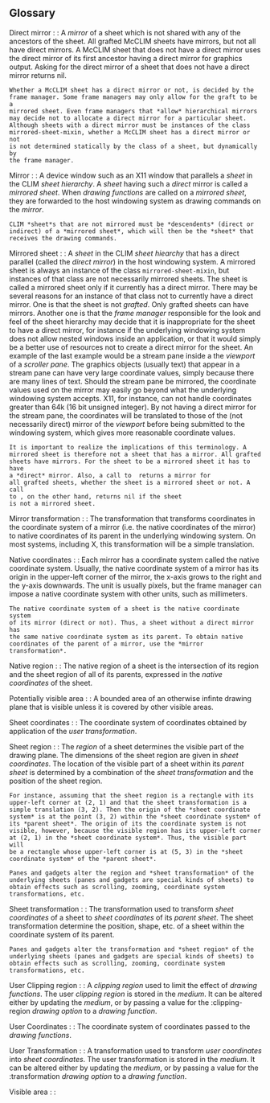 ## Glossary

Direct mirror :
:   A *mirror* of a sheet which is not shared with any of the ancestors of
	the sheet. All grafted McCLIM sheets have mirrors, but not all have
	direct mirrors. A McCLIM sheet that does not have a direct mirror uses
	the direct mirror of its first ancestor having a direct mirror for
	graphics output. Asking for the direct mirror of a sheet that does not
	have a direct mirror returns nil.

	Whether a McCLIM sheet has a direct mirror or not, is decided by the
	frame manager. Some frame managers may only allow for the graft to be a
	mirrored sheet. Even frame managers that *allow* hierarchical mirrors
	may decide not to allocate a direct mirror for a particular sheet.
	Although sheets with a direct mirror must be instances of the class
	mirrored-sheet-mixin, whether a McCLIM sheet has a direct mirror or not
	is not determined statically by the class of a sheet, but dynamically by
	the frame manager.

Mirror :
:   A device window such as an X11 window that parallels a *sheet* in the
	CLIM *sheet hierarchy*. A *sheet* having such a *direct* mirror is
	called a *mirrored sheet*. When *drawing functions* are called on a
	*mirrored sheet*, they are forwarded to the host windowing system as
	drawing commands on the *mirror*.
	
	CLIM *sheet*s that are not mirrored must be *descendents* (direct or
	indirect) of a *mirrored sheet*, which will then be the *sheet* that
	receives the drawing commands.
	
Mirrored sheet :
:   A *sheet* in the CLIM *sheet hiearchy* that has a direct parallel
	(called the *direct mirror*) in the host windowing system. A mirrored
	sheet is always an instance of the class `mirrored-sheet-mixin`, but
	instances of that class are not necessarily mirrored sheets. The sheet
	is called a mirrored sheet only if it currently has a direct mirror.
	There may be several reasons for an instance of that class not to
	currently have a direct mirror. One is that the sheet is not *grafted*.
	Only grafted sheets can have mirrors. Another one is that the *frame
	manager* responsible for the look and feel of the sheet hierarchy may
	decide that it is inappropriate for the sheet to have a direct mirror,
	for instance if the underlying windowing system does not allow nested
	windows inside an application, or that it would simply be a better use
	of resources not to create a direct mirror for the sheet. An example of
	the last example would be a stream pane inside a the *viewport* of a
	*scroller pane*. The graphics objects (usually text) that appear in a
	stream pane can have very large coordinate values, simply because there
	are many lines of text. Should the stream pane be mirrored, the
	coordinate values used on the mirror may easily go beyond what the
	underlying windowing system accepts. X11, for instance, can not handle
	coordinates greater than 64k (16 bit unsigned integer). By not having a
	direct mirror for the stream pane, the coordinates will be translated to
	those of the (not necessarily direct) mirror of the *viewport* before
	being submitted to the windowing system, which gives more reasonable
	coordinate values.

	It is important to realize the implications of this terminology. A
	mirrored sheet is therefore not a sheet that has a mirror. All grafted
	sheets have mirrors. For the sheet to be a mirrored sheet it has to have
	a *direct* mirror. Also, a call to  returns a mirror for
	all grafted sheets, whether the sheet is a mirrored sheet or not. A call
	to , on the other hand, returns nil if the sheet
	is not a mirrored sheet.

Mirror transformation :
:   The transformation that transforms coordinates in the coordinate system
	of a mirror (i.e. the native coordinates of the mirror) to native
	coordinates of its parent in the underlying windowing system. On most
	systems, including X, this transformation will be a simple translation.

Native coordinates :
:   Each mirror has a coordinate system called the native coordinate system.
	Usually, the native coordinate system of a mirror has its origin in the
	upper-left corner of the mirror, the x-axis grows to the right and the
	y-axis downwards. The unit is usually pixels, but the frame manager can
	impose a native coordinate system with other units, such as millimeters.
	
	The native coordinate system of a sheet is the native coordinate system
	of its mirror (direct or not). Thus, a sheet without a direct mirror has
	the same native coordinate system as its parent. To obtain native
	coordinates of the parent of a mirror, use the *mirror transformation*.

Native region :
:   The native region of a sheet is the intersection of its region and the
	sheet region of all of its parents, expressed in the *native
	coordinates* of the sheet.

Potentially visible area :
:   A bounded area of an otherwise infinte drawing plane that is visible
	unless it is covered by other visible areas.

Sheet coordinates :
:   The coordinate system of coordinates obtained by application of the
	*user transformation*.

Sheet region :
:   The *region* of a sheet determines the visible part of the drawing
	plane. The dimensions of the sheet region are given in *sheet
	coordinates*. The location of the visible part of a sheet within its
	*parent sheet* is determined by a combination of the *sheet
	transformation* and the position of the sheet region.
	
	For instance, assuming that the sheet region is a rectangle with its
	upper-left corner at (2, 1) and that the sheet transformation is a
	simple translation (3, 2). Then the origin of the *sheet coordinate
	system* is at the point (3, 2) within the *sheet coordinate system* of
	its *parent sheet*. The origin of its the coordinate system is not
	visible, however, because the visible region has its upper-left corner
	at (2, 1) in the *sheet coordinate system*. Thus, the visible part will
	be a rectangle whose upper-left corner is at (5, 3) in the *sheet
	coordinate system* of the *parent sheet*.

	Panes and gadgets alter the region and *sheet transformation* of the
	underlying sheets (panes and gadgets are special kinds of sheets) to
	obtain effects such as scrolling, zooming, coordinate system
	transformations, etc.

Sheet transformation :
:   The transformation used to transform *sheet coordinates* of a sheet to
	*sheet coordinates* of its *parent sheet*. The sheet transformation
	determine the position, shape, etc. of a sheet within the coordinate
	system of its parent.

	Panes and gadgets alter the transformation and *sheet region* of the
	underlying sheets (panes and gadgets are special kinds of sheets) to
	obtain effects such as scrolling, zooming, coordinate system
	transformations, etc.

User Clipping region :
:   A *clipping region* used to limit the effect of *drawing functions*. The
	user *clipping region* is stored in the *medium*. It can be altered
	either by updating the *medium*, or by passing a value for the
	:clipping-region *drawing option* to a *drawing function*.

User Coordinates :
:   The coordinate system of coordinates passed to the *drawing functions*.

User Transformation :
:   A transformation used to transform *user coordinates* into *sheet
	coordinates*. The user transformation is stored in the *medium*. It can
	be altered either by updating the *medium*, or by passing a value for
	the :transformation *drawing option* to a *drawing function*.

Visible area :
:   
